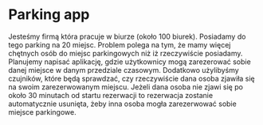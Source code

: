 # Parking app

Jesteśmy firmą która pracuje w biurze (około 100 biurek). Posiadamy do tego parking na 20 miejsc. Problem polega na tym, że mamy więcej chętnych osób do miejsc parkingowych niż iż rzeczywiście posiadamy.
Planujemy napisać aplikację, gdzie użytkownicy mogą zarezerować sobie danej miejsce w danym przedziale czasowym. Dodatkowo użylibyśmy czujników, które będą sprawdzać, czy rzeczywiście dana osoba zjawiła się na swoim zarezerwowanym miejscu. Jeżeli dana osoba nie zjawi się po około 30 minutach od startu rezerwacji to rezerwacja zostanie automatycznie usunięta, żeby inna osoba mogła zarezerwować sobie miejsce parkingowe.